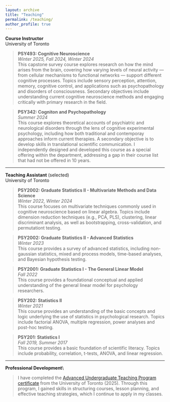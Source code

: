 ```yaml
---
layout: archive
title: "Teaching"
permalink: /teaching/
author_profile: true
---
```

**Course Instructor**\
University of Toronto

>**PSY493: Cognitive Neuroscience**\
>*Winter 2025, Fall 2024, Winter 2024*\
>This capstone survey course explores research on how the mind arises from the brain, covering how varying levels of neural activity — from cellular mechanisms to functional networks — support different cognitive processes. Topics include sensory perception, attention, memory, cognitive control, and applications such as psychopathology and disorders of consciousness. Secondary objectives include understanding current cognitive neuroscience methods and engaging critically with primary research in the field. 


>**PSY342: Cogniton and Psychopathology**\
>*Summer 2024*\
>This course explores theoretical accounts of psychiatric and neurological disorders through the lens of cognitive experimental psychology, including how both traditional and contemporay approaches inform current therapies. A secondary objective is to develop skills in translational scientific communication. I independently designed and developed this course as a special offering within the department, addressing a gap in their course list that had not be offered in 10 years.

---

**Teaching Assistant** (selected)\
University of Toronto

>**PSY2002: Graduate Statistics II - Multivariate Methods and Data Science**\
>*Winter 2022, Winter 2024*\
>This course focuses on multivariate techniques commonly used in cognitive neuroscience based on linear algebra. Topics include dimension reduction techniques (e.g., PCA, PLS), clustering, linear discriminant analysis, as well as bootstrapping, cross-validation, and permutationt testing.

>**PSY2002: Graduate Statistics II - Advanced Statistics**\
>*Winter 2023*\
>This course provides a survey of advanced statistics, including non-gaussian statistics, mixed and process models, time-based analyses, and Bayesian hypothesis testing.

>**PSY2001: Graduate Statistics I - The General Linear Model**\
>*Fall 2022*\
>This course provides a foundational conceptual and applied understanding of the general linear model for psychology researchers.

>**PSY202: Statistics II**\
>*Winter 2021*\
>This course provides an understanding of the basic concepts and logic underlying the use of statistics in psychological research. Topics include factorial ANOVA, multiple regression, power analyses and post-hoc testing.

>**PSY201: Statistics I**\
>*Fall 2019, Summer 2017*\
>This course provides a basic foundation of scientific literacy. Topics include probability, correlation, t-tests, ANOVA, and linear regression.

--- 

**Professional Development**\
>I have completed the [Advanced Undergraduate Teaching Program certificate](http://tatp.utoronto.ca/certificate-program/autp-certificate/) from the University of Toronto (2025). Through this program, I gained skills in structuring courses, lesson planning, and effective teaching strategies, which I continue to apply in my classes.
